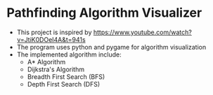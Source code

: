 # Pathfinding Algorithm Visualizer
* This project is inspired by https://www.youtube.com/watch?v=JtiK0DOeI4A&t=941s
* The program uses python and pygame for algorithm visualization
* The implemented algorithm include:
  * A* Algorithm
  * Dijkstra's Algorithm
  * Breadth First Search (BFS)
  * Depth First Search (DFS)
